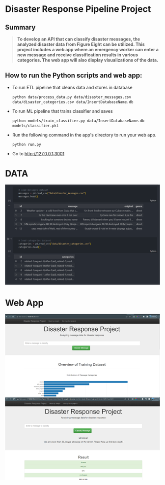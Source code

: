 # Disaster Response Pipeline Project
## Summary
>**To develop an API that can classify disaster messages, the analyzed disaster data from Figure Eight can be utilized. This project includes a web app where an emergency worker can enter a new message and receive classification results in various categories. The web app will also display visualizations of the data.**

## How to run the Python scripts and web app:
* To run ETL pipeline that cleans data and stores in database 

    ```shell
    python data/process_data.py data/disaster_messages.csv data/disaster_categories.csv data/InsertDatabaseName.db
    ```

* To run ML pipeline that trains classifier and saves 
    ```shell
    python models/train_classifier.py data/InsertDatabaseName.db models/classifier.pkl
    ```

* Run the following command in the app's directory to run your web app. 
    ```shell
    python run.py
    ```

* Go to http://127.0.0.1:3001

# DATA

![data](./screenshot/data.png "data")

# Web App

![webapp](./screenshot/app1.png "webapp")
![webapp](./screenshot/app2.png "webapp")